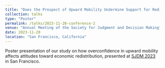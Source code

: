 ```yaml
---
title: "Does the Prospect of Upward Mobility Undermine Support for Redistribution?"
collection: talks
type: "Poster"
permalink: /talks/2023-11-20-conference-2
venue: "Annual Meeting of the Society for Judgment and Decision Making"
date: 2023-11-20
location: "San Francisco, California"
---
```


Poster presentation of our study on how overconfidence in upward mobility affects attitudes toward economic redistribution, presented at [SJDM 2023](https://sjdm.org/programs/2023-program.pdf) in San Francisco. 